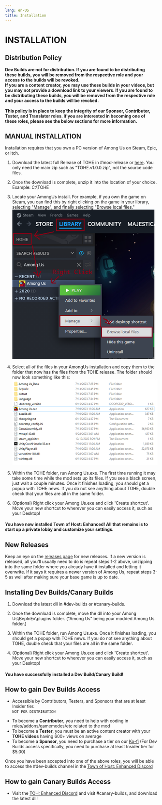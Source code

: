 ```yaml
---
lang: en-US
title: Installation
---
```


# INSTALLATION


## Distribution Policy

<b>Dev Builds are not for distribution. If you are found to be distributing these builds, you will be removed from the respective role and your access to the builds will be revoked. <br>
If you are a content creator, you may use these builds in your videos, but you may not provide a download link to your viewers. If you are found to be distributing these builds, you will be removed from the respective role and your access to the builds will be revoked.<br><br>
This policy is in place to keep the integrity of our Sponsor, Contributor, Tester, and Translator roles. If you are interested in becoming one of these roles, please see the below sections for more information.</b>

## MANUAL INSTALLATION
Installation requires that you own a PC version of Among Us on Steam, Epic, or Itch. 

1. Download the latest full Release of TOHE in #mod-release or [here](https://github.com/0xDrMoe/TownofHost-Enhanced/releases). You only need the main zip such as "TOHE.v1.0.0.zip", not the source code files.

2. Once the download is complete, unzip it into the location of your choice. Example: C:\TOHE

3. Locate your AmongUs install. For example, if you own the game on Steam, you can find this by right clicking on the game in your library, selecting "Manage", and finally selecting "Browse local files."
![image](./images/SteamGetFolder.png)

4. Select all of the files in your AmongUs installation and copy them to the folder that now has the files from the TOHE release. The folder should now look something like this:
![image](./images/ResultFolder.png)

5. Within the TOHE folder, run Among Us.exe. The first time running it may take some time while the mod sets up its files. If you see a black screen, just wait a couple minutes. Once it finishes loading, you should get a popup with TOHE news. If you do not see anything about TOHE, double check that your files are all in the same folder.

6. (Optional) Right click your Among Us.exe and click 'Create shortcut'. Move your new shortcut to wherever you can easily access it, such as your Desktop!
#### You have now installed Town of Host: Enhanced! All that remains is to start up a private lobby and customize your settings.

## New Releases
Keep an eye on the [releases page](https://github.com/0xDrMoe/TownofHost-Enhanced/releases) for new releases. If a new version is released, all you'll usually need to do is repeat steps 1-2 above, unzipping into the same folder where you already have it installed and letting it overwrite. If it says it requires a newer version of Among Us, repeat steps 3-5 as well after making sure your base game is up to date.

## Installing Dev Builds/Canary Builds
1. Download the latest dll in #dev-builds or #canary-builds.

2. Once the download is complete, move the dll into your Among Us\BepInEx\plugins folder. ("Among Us" being your modded Among Us folder.)

3. Within the TOHE folder, run Among Us.exe. Once it finishes loading, you should get a popup with TOHE news. If you do not see anything about TOHE, double check that your files are all in the same folder.

4. (Optional) Right click your Among Us.exe and click 'Create shortcut'. Move your new shortcut to wherever you can easily access it, such as your Desktop!
#### You have successfully installed a Dev Build/Canary Build!

## How to gain Dev Builds Access<br>
* Accessible by Contributors, Testers, and Sponsors that are at least Insider tier.<br>
`NOT FOR DISTRIBUTION`
- To become a <b>Contributor</b>, you need to help with coding in roles/addons/gamemodes/etc related to the mod
- To become a <b>Tester</b>, you must be an active content creator with your <b>TOHE videos</b> having 600+ views on average
- To become a <b>Sponsor</b>, you need to purchase a tier on our [Ko-fi](https://ko-fi.com/TOHEN) (For Dev Builds access specifically, you need to purchase at least Insider tier for $5.00)

Once you have been accepted into one of the above roles, you will be able to access the #dev-builds channel in the [Town of Host: Enhanced Discord](https://discord.gg/tohe)

## How to gain Canary Builds Access<br>
* Visit the [TOH: Enhanced Discord](https://discord.gg/tohe) and visit #canary-builds, and download the latest dll!